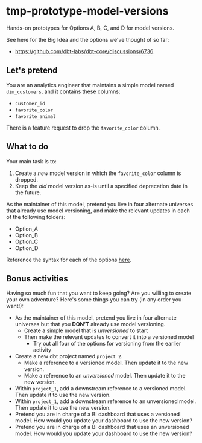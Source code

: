 # tmp-prototype-model-versions

Hands-on prototypes for Options A, B, C, and D for model versions.

See here for the Big Idea and the options we've thought of so far:
- https://github.com/dbt-labs/dbt-core/discussions/6736


## Let's pretend

You are an analytics engineer that maintains a simple model named `dim_customers`, and it contains these columns:
- `customer_id`
- `favorite_color`
- `favorite_animal`

There is a feature request to drop the `favorite_color` column.

## What to do

Your main task is to:
1. Create a _new_ model version in which the `favorite_color` column is dropped.
2. Keep the _old_ model version as-is until a specified deprecation date in the future.

As the maintainer of this model, pretend you live in four alternate universes that already use model versioning, and make the relevant updates in each of the following folders:
- Option_A
- Option_B
- Option_C
- Option_D

Reference the syntax for each of the options [here](https://github.com/dbt-labs/dbt-core/discussions/6736).

## Bonus activities

Having so much fun that you want to keep going? Are you willing to create your own adventure? Here's some things you can try (in any order you want!):

- As the maintainer of this model, pretend you live in four alternate universes but that you **DON’T** already use model versioning.
    - Create a simple model that is _unversioned_ to start
    - Then make the relevant updates to convert it into a versioned model
        - Try out all four of the options for versioning from the earlier activity
- Create a new dbt project named `project_2`.
    - Make a reference to a versioned model. Then update it to the new version.
    - Make a reference to an _unversioned_ model. Then update it to the new version.
- Within `project_1`, add a downstream reference to a versioned model. Then update it to use the new version.
- Within `project_1`, add a downstream reference to an unversioned model. Then update it to use the new version.
- Pretend you are in charge of a BI dashboard that uses a versioned model. How would you update your dashboard to use the new version?
- Pretend you are in charge of a BI dashboard that uses an unversioned model. How would you update your dashboard to use the new version?

